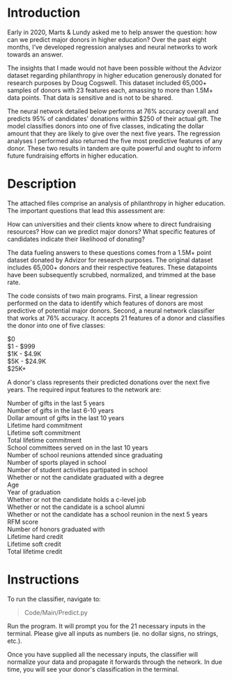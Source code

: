 # Introduction

Early in 2020, Marts & Lundy asked me to help answer the question: how can we predict major donors in higher education? Over the past eight months, I’ve developed regression analyses and neural networks to work towards an answer.

The insights that I made would not have been possible without the Advizor dataset regarding philanthropy in higher education generously donated for research purposes by Doug Cogswell. This dataset included 65,000+ samples of donors with 23 features each, amassing to more than 1.5M+ data points. That data is sensitive and is not to be shared.

The neural network detailed below performs at 76% accuracy overall and predicts 95% of candidates' donations within $250 of their actual gift. The model classifies donors into one of five classes, indicating the dollar amount that they are likely to give over the next five years. The regression analyses I performed also returned the five most predictive features of any donor. These two results in tandem are quite powerful and ought to inform future fundraising efforts in higher education.

# Description

The attached files comprise an analysis of philanthropy in higher education. The important questions that lead this assessment are:

How can universities and their clients know where to direct fundraising resources?
How can we predict major donors?
What specific features of candidates indicate their likelihood of donating?

The data fueling answers to these questions comes from a 1.5M+ point dataset donated by Advizor for research purposes. The original dataset includes 65,000+ donors and their respective features. These datapoints have been subsequently scrubbed, normalized, and trimmed at the base rate.

The code consists of two main programs. First, a linear regression performed on the data to identify which features of donors are most predictive of potential major donors. Second, a neural network classifier that works at 76% accuracy. It accepts 21 features of a donor and classifies the donor into one of five classes:

$0  
$1 - $999  
$1K - $4.9K  
$5K - $24.9K  
$25K+  

A donor's class represents their predicted donations over the next five years. The required input features to the network are:

Number of gifts in the last 5 years  
Number of gifts in the last 6-10 years  
Dollar amount of gifts in the last 10 years  
Lifetime hard commitment  
Lifetime soft commitment  
Total lifetime commitment  
School committees served on in the last 10 years  
Number of school reunions attended since graduating  
Number of sports played in school  
Number of student activities partipated in school  
Whether or not the candidate graduated with a degree  
Age  
Year of graduation  
Whether or not the candidate holds a c-level job  
Whether or not the candidate is a school alumni  
Whether or not the candidate has a school reunion in the next 5 years  
RFM score  
Number of honors graduated with  
Lifetime hard credit  
Lifetime soft credit  
Total lifetime credit  

# Instructions

To run the classifier, navigate to:

> Code/Main/Predict.py  

Run the program. It will prompt you for the 21 necessary inputs in the terminal. Please give all inputs as numbers (ie. no dollar signs, no strings, etc.).

Once you have supplied all the necessary inputs, the classifier will normalize your data and propagate it forwards through the network. In due time, you will see your donor's classification in the terminal.


